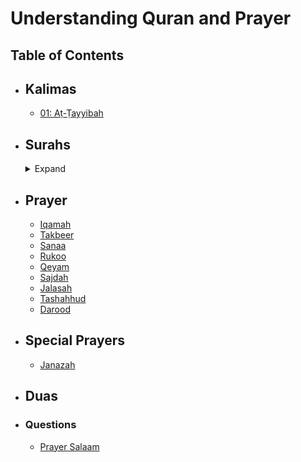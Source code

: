 # Understanding Quran and Prayer

## Table of Contents

* ## Kalimas
    * [01: Aṭ-Ṭayyibah](kalimas/Aṭ-Ṭayyibah.md)

* ## Surahs
    <details>
        <summary>Expand</summary>
        <p>

    * [001: Al-Fatihah](surahs/Al-Fatihah.md)  
    * [101: Al-Qari'ah](surahs/Al-Qari'ah.md)  
    * [112: Al-Ikhlas](surahs/Al-Ikhlas.md)
        </p>
    </details>

* ## Prayer
    * [Iqamah](prayers/Iqamah.md)
    * [Takbeer](prayers/Takbeer.md)
    * [Sanaa](prayers/Sanaa.md)
    * [Rukoo](prayers/Rukoo.md)
    * [Qeyam](prayers/Qeyam.md)
    * [Sajdah](prayers/Sajdah.md)
    * [Jalasah](prayers/Jalasah.md)
    * [Tashahhud](prayers/Tashahhud.md)
    * [Darood](prayers/Darood.md)

* ## Special Prayers
    * [Janazah](special-prayers/Janazah.md)


* ## Duas

* ### Questions
    * [Prayer Salaam](questions/Prayer-Salaam.md)
